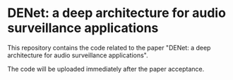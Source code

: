 # DENet: a deep architecture for audio surveillance applications

This repository contains the code related to the paper "DENet: a deep architecture for audio surveillance applications".

The code will be uploaded immediately after the paper acceptance.
